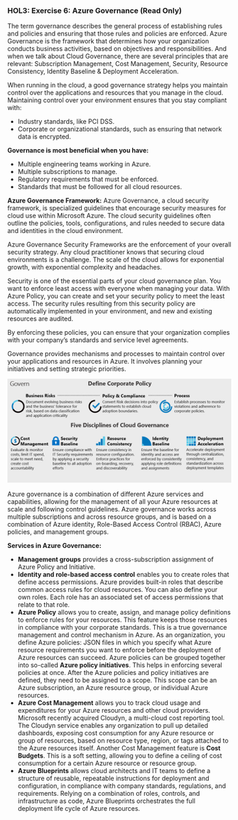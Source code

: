 ### HOL3: Exercise 6: Azure Governance (Read Only)

The term governance describes the general process of establishing rules and policies and ensuring that those rules and policies are enforced. 
Azure Governance is the framework that determines how your organization conducts business activities, based on objectives and responsibilities. And when we talk about Cloud Governance, there are several principles that are relevant: Subscription Management, Cost Management, Security, Resource Consistency, Identity Baseline & Deployment Acceleration.

When running in the cloud, a good governance strategy helps you maintain control over the applications and resources that you manage in the cloud. Maintaining control over your environment ensures that you stay compliant with:

- Industry standards, like PCI DSS.
- Corporate or organizational standards, such as ensuring that network data is encrypted.

**Governance is most beneficial when you have:**

- Multiple engineering teams working in Azure.
- Multiple subscriptions to manage.
- Regulatory requirements that must be enforced.
- Standards that must be followed for all cloud resources.

**Azure Governance Framework:**
Azure Governance, a cloud security framework, is specialized guidelines that encourage security measures for cloud use within Microsoft Azure. The cloud security guidelines often outline the policies, tools, configurations, and rules needed to secure data and identities in the cloud environment.

Azure Governance Security Frameworks are the enforcement of your overall security strategy. Any cloud practitioner knows that securing cloud environments is a challenge. The scale of the cloud allows for exponential growth, with exponential complexity and headaches.

Security is one of the essential parts of your cloud governance plan. You want to enforce least access with everyone when managing your data. With Azure Policy, you can create and set your security policy to meet the least access. The security rules resulting from this security policy are automatically implemented in your environment, and new and existing resources are audited.

By enforcing these policies, you can ensure that your organization complies with your company’s standards and service level agreements.

Governance provides mechanisms and processes to maintain control over your applications and resources in Azure. It involves planning your initiatives and setting strategic priorities. 

  ![Screenshot of the govern.](Images/operational-transformation-govern-large.png "govern")
  
Azure governance is a combination of different Azure services and capabilities, allowing for the management of all your Azure resources at scale and following control guidelines. Azure governance works across multiple subscriptions and across resource groups, and is based on a combination of Azure identity, Role-Based Access Control (RBAC), Azure policies, and management groups.

**Services in Azure Governance:**

- **Management groups** provides a cross-subscription assignment of Azure Policy and Initiative.
- **Identity and role-based access control** enables you to create roles that define access permissions. Azure provides built-in roles that describe common access rules for cloud resources. You can also define your own roles. Each role has an associated set of access permissions that relate to that role.
- **Azure Policy** allows you to create, assign, and manage policy definitions to enforce rules for your resources. This feature keeps those resources in compliance with your corporate standards. This is a true governance management and control mechanism in Azure. As an organization, you define Azure policies: JSON files in which you specify what Azure resource requirements you want to enforce before the deployment of Azure resources can succeed. Azure policies can be grouped together into so-called **Azure policy initiatives**. This helps in enforcing several policies at once. After the Azure policies and policy initiatives are defined, they need to be assigned to a scope. This scope can be an Azure subscription, an Azure resource group, or individual Azure resources.
- **Azure Cost Management** allows you to track cloud usage and expenditures for your Azure resources and other cloud providers. Microsoft recently acquired Cloudyn, a multi-cloud cost reporting tool. The Cloudyn service enables any organization to pull up detailed dashboards, exposing cost consumption for any Azure resource or group of resources, based on resource type, region, or tags attached to the Azure resources itself. Another Cost Management feature is **Cost Budgets**. This is a soft setting, allowing you to define a ceiling of cost consumption for a certain Azure resource or resource group. 
- **Azure Blueprints** allows cloud architects and IT teams to define a structure of reusable, repeatable instructions for deployment and configuration, in compliance with company standards, regulations, and requirements. Relying on a combination of roles, controls, and infrastructure as code, Azure Blueprints orchestrates the full deployment life cycle of Azure resources.
